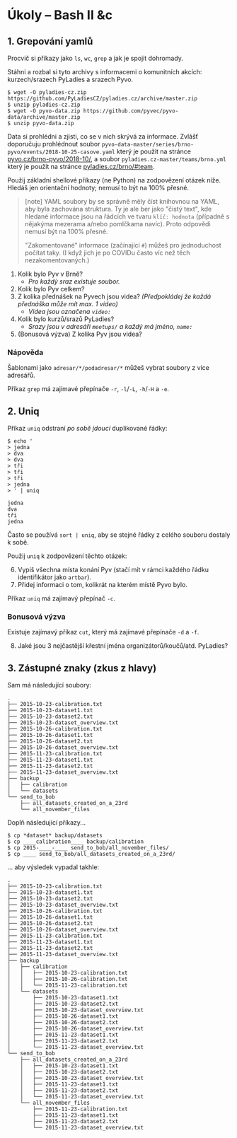 # Úkoly – Bash II &c

## 1. Grepování yamlů

Procvič si příkazy jako `ls`, `wc`, `grep` a jak je spojit dohromady.

Stáhni a rozbal si tyto archivy s informacemi o komunitních akcích: kurzech/srazech PyLadies a srazech Pyvo.

    $ wget -O pyladies-cz.zip https://github.com/PyLadiesCZ/pyladies.cz/archive/master.zip
    $ unzip pyladies-cz.zip
    $ wget -O pyvo-data.zip https://github.com/pyvec/pyvo-data/archive/master.zip
    $ unzip pyvo-data.zip

Data si prohlédni a zjisti, co se v nich skrývá za informace.
Zvlášť doporučuju prohlédnout soubor `pyvo-data-master/series/brno-pyvo/events/2018-10-25-casove.yaml`
který je použit na stránce [pyvo.cz/brno-pyvo/2018-10/](https://pyvo.cz/brno-pyvo/2018-10/),
a soubor `pyladies.cz-master/teams/brno.yml`
který je použit na stránce [pyladies.cz/brno/#team](https://pyladies.cz/brno/#team).

Použij základní shellové příkazy (ne Python) na zodpovězení otázek níže.
Hledáš jen orientační hodnoty; nemusí to být na 100% přesné.

> [note]
> YAML soubory by se správně měly číst knihovnou na YAML, aby byla zachována struktura. Ty je ale ber jako "čistý text", kde hledané informace jsou na řádcích ve tvaru `klíč: hodnota` (případně s nějakýma mezerama a/nebo pomlčkama navíc).
> Proto odpovědi nemusí být na 100% přesné.
> 
> "Zakomentované" informace (začínající `#`) můžeš pro jednoduchost počítat
> taky. (I když jich je po COVIDu často víc než těch nezakomentovaných.)


1. Kolik bylo Pyv v Brně?
   * *Pro každý sraz existuje soubor.*
2. Kolik bylo Pyv celkem?
3. Z kolika přednášek na Pyvech jsou videa?  *(Předpokládej že každá přednáška může mít max. 1 video)*
   * *Videa jsou označena `video:`*
4. Kolik bylo kurzů/srazů PyLadies?
   * *Srazy jsou v adresáři `meetups/` a každý má jméno, `name:`*
5. (Bonusová výzva) Z kolika Pyv jsou videa?

### Nápověda

Šablonami jako `adresar/*/podadresar/*` můžeš vybrat soubory z více adresářů.

Příkaz `grep` má zajímavé přepínače `-r`, `-l`/`-L`, `-h`/`-H` a `-e`.

## 2. Uniq

Příkaz `uniq` odstraní *po sobě jdoucí* duplikované řádky:

```text
$ echo '
> jedna
> dva
> dva
> tři
> tři
> tři
> jedna
> ' | uniq

jedna
dva
tři
jedna

```

Často se používá `sort | uniq`, aby se stejné řádky z celého souboru dostaly k sobě.

Použij `uniq` k zodpovězení těchto otázek:

6. Vypiš všechna místa konání Pyv (stačí mít v rámci každého řádku identifikátor jako `artbar`).
7. Přidej informaci o tom, kolikrát na kterém místě Pyvo bylo. 

Příkaz `uniq` má zajímavý přepínač `-c`.

### Bonusová výzva

Existuje zajímavý příkaz `cut`, který má zajímavé přepínače `-d` a `-f`.

8. Jaké jsou 3 nejčastější křestní jména organizátorů/koučů/atd. PyLadies?


## 3. Zástupné znaky (zkus z hlavy)

Sam má následující soubory:

```
.
├── 2015-10-23-calibration.txt
├── 2015-10-23-dataset1.txt
├── 2015-10-23-dataset2.txt
├── 2015-10-23-dataset_overview.txt
├── 2015-10-26-calibration.txt
├── 2015-10-26-dataset1.txt
├── 2015-10-26-dataset2.txt
├── 2015-10-26-dataset_overview.txt
├── 2015-11-23-calibration.txt
├── 2015-11-23-dataset1.txt
├── 2015-11-23-dataset2.txt
├── 2015-11-23-dataset_overview.txt
├── backup
│   ├── calibration
│   └── datasets
└── send_to_bob
    ├── all_datasets_created_on_a_23rd
    └── all_november_files
```

Doplň následující příkazy...

```console
$ cp *dataset* backup/datasets
$ cp ____calibration____ backup/calibration
$ cp 2015-____-____ send_to_bob/all_november_files/
$ cp ____ send_to_bob/all_datasets_created_on_a_23rd/
```

... aby výsledek vypadal takhle:

```
.
├── 2015-10-23-calibration.txt
├── 2015-10-23-dataset1.txt
├── 2015-10-23-dataset2.txt
├── 2015-10-23-dataset_overview.txt
├── 2015-10-26-calibration.txt
├── 2015-10-26-dataset1.txt
├── 2015-10-26-dataset2.txt
├── 2015-10-26-dataset_overview.txt
├── 2015-11-23-calibration.txt
├── 2015-11-23-dataset1.txt
├── 2015-11-23-dataset2.txt
├── 2015-11-23-dataset_overview.txt
├── backup
│   ├── calibration
│   │   ├── 2015-10-23-calibration.txt
│   │   ├── 2015-10-26-calibration.txt
│   │   └── 2015-11-23-calibration.txt
│   └── datasets
│       ├── 2015-10-23-dataset1.txt
│       ├── 2015-10-23-dataset2.txt
│       ├── 2015-10-23-dataset_overview.txt
│       ├── 2015-10-26-dataset1.txt
│       ├── 2015-10-26-dataset2.txt
│       ├── 2015-10-26-dataset_overview.txt
│       ├── 2015-11-23-dataset1.txt
│       ├── 2015-11-23-dataset2.txt
│       └── 2015-11-23-dataset_overview.txt
└── send_to_bob
    ├── all_datasets_created_on_a_23rd
    │   ├── 2015-10-23-dataset1.txt
    │   ├── 2015-10-23-dataset2.txt
    │   ├── 2015-10-23-dataset_overview.txt
    │   ├── 2015-11-23-dataset1.txt
    │   ├── 2015-11-23-dataset2.txt
    │   └── 2015-11-23-dataset_overview.txt
    └── all_november_files
        ├── 2015-11-23-calibration.txt
        ├── 2015-11-23-dataset1.txt
        ├── 2015-11-23-dataset2.txt
        └── 2015-11-23-dataset_overview.txt
```
